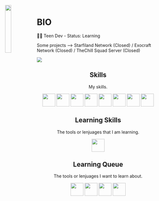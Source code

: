 <img align='left' src='' width='20%'>  


# BIO
👨‍💻 Teen Dev - Status: Learning

Some projects -->
Starfiland Network (Closed) / Exocraft Network (Closed) / TheChill Squad Server (Closed) 
  
![](https://komarev.com/ghpvc/?username=fer046&color=13BCA9)


<h2 align="center">Skills</h2>
<p align="center">My skills.</p>

<p align="center">
  
  <img src='https://raw.githubusercontent.com/sammwyy/sammwyy/master/skills/Nginx.png' height='42px'/>
  <img src='https://raw.githubusercontent.com/sammwyy/sammwyy/master/skills/cloudflare.png' height='42px'/>
  <img src='https://raw.githubusercontent.com/sammwyy/sammwyy/master/skills/css.png' height='42px'/>
  <img src='https://raw.githubusercontent.com/sammwyy/sammwyy/master/skills/html.png' height='42px'>
  <img src='https://raw.githubusercontent.com/sammwyy/sammwyy/master/skills/mariadb.png' height='42px'>
  <img src='https://raw.githubusercontent.com/sammwyy/sammwyy/master/skills/mysql.png' height='42px'>
  <img src='https://i.imgur.com/qgoPsVP.png' height='42px'>
  <img src='https://i.imgur.com/1RYlSps.png' height='42px'>
  
  
</p>

<h2 align="center">Learning Skills</h2>
<p align="center">The tools or lenjuages that I am learning.</p>

<p align="center">
  <img src='https://raw.githubusercontent.com/sammwyy/sammwyy/master/skills/python.png' height='42px'>
</p>

<h2 align="center">Learning Queue</h2>
<p align="center">The tools or lenjuages I want to learn about.</p>

<p align="center">
  
  <img src='https://raw.githubusercontent.com/sammwyy/sammwyy/master/skills/csharp.png' height='42px'/>
  <img src='https://raw.githubusercontent.com/sammwyy/sammwyy/master/skills/nodejs.png' height='42px'>
  <img src='https://raw.githubusercontent.com/sammwyy/sammwyy/master/skills/php.png' height='42px'>
  <img src='https://raw.githubusercontent.com/sammwyy/sammwyy/master/skills/java.png' height='42px'>
  
</p>
